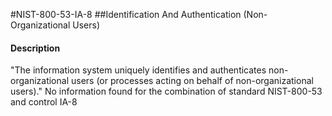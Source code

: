 #NIST-800-53-IA-8
##Identification And Authentication (Non-Organizational Users)
#### Description
"The information system uniquely identifies and authenticates non-organizational users (or processes acting on behalf of non-organizational users)."
No information found for the combination of standard NIST-800-53 and control IA-8
